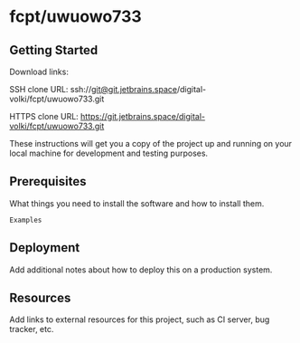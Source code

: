 # fcpt/uwuowo733



## Getting Started

Download links:

SSH clone URL: ssh://git@git.jetbrains.space/digital-volki/fcpt/uwuowo733.git

HTTPS clone URL: https://git.jetbrains.space/digital-volki/fcpt/uwuowo733.git



These instructions will get you a copy of the project up and running on your local machine for development and testing purposes.

## Prerequisites

What things you need to install the software and how to install them.

```
Examples
```

## Deployment

Add additional notes about how to deploy this on a production system.

## Resources

Add links to external resources for this project, such as CI server, bug tracker, etc.
